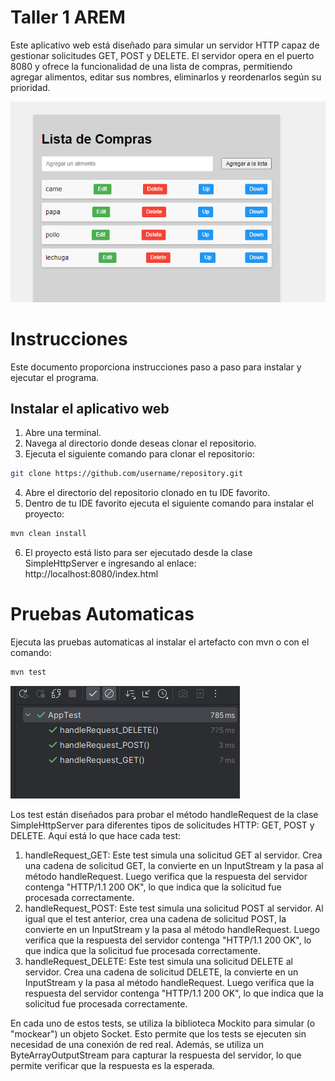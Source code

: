 # Taller 1 AREM

Este aplicativo web está diseñado para simular un servidor HTTP capaz de gestionar solicitudes GET, POST y DELETE. El servidor opera en el puerto 8080 y ofrece la funcionalidad de una lista de compras, permitiendo agregar alimentos, editar sus nombres, eliminarlos y reordenarlos según su prioridad.

![img_1.png](src/main/resources/img_1.png)

# Instrucciones

Este documento proporciona instrucciones paso a paso para instalar y ejecutar el programa.

## Instalar el aplicativo web

1. Abre una terminal.
2. Navega al directorio donde deseas clonar el repositorio.
3. Ejecuta el siguiente comando para clonar el repositorio:

```bash
git clone https://github.com/username/repository.git
```
4. Abre el directorio del repositorio clonado en tu IDE favorito.
5. Dentro de tu IDE favorito ejecuta el siguiente comando para instalar el proyecto:
```bash
mvn clean install
```
6. El proyecto está listo para ser ejecutado desde la clase SimpleHttpServer e ingresando al enlace: http://localhost:8080/index.html

# Pruebas Automaticas
Ejecuta las pruebas automaticas al instalar el artefacto con mvn o con el comando:

```bash
mvn test
```

![img.png](src/main/resources/img.png)

Los test están diseñados para probar el método handleRequest de la clase SimpleHttpServer para diferentes tipos de solicitudes HTTP: GET, POST y DELETE. Aquí está lo que hace cada test:  

1. handleRequest_GET: Este test simula una solicitud GET al servidor. Crea una cadena de solicitud GET, la convierte en un InputStream y la pasa al método handleRequest. Luego verifica que la respuesta del servidor contenga "HTTP/1.1 200 OK", lo que indica que la solicitud fue procesada correctamente.
2. handleRequest_POST: Este test simula una solicitud POST al servidor. Al igual que el test anterior, crea una cadena de solicitud POST, la convierte en un InputStream y la pasa al método handleRequest. Luego verifica que la respuesta del servidor contenga "HTTP/1.1 200 OK", lo que indica que la solicitud fue procesada correctamente.  
3. handleRequest_DELETE: Este test simula una solicitud DELETE al servidor. Crea una cadena de solicitud DELETE, la convierte en un InputStream y la pasa al método handleRequest. Luego verifica que la respuesta del servidor contenga "HTTP/1.1 200 OK", lo que indica que la solicitud fue procesada correctamente.

En cada uno de estos tests, se utiliza la biblioteca Mockito para simular (o "mockear") un objeto Socket. Esto permite que los tests se ejecuten sin necesidad de una conexión de red real. Además, se utiliza un ByteArrayOutputStream para capturar la respuesta del servidor, lo que permite verificar que la respuesta es la esperada.
